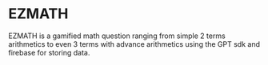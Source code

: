 # EZMATH
EZMATH is a gamified math question ranging from simple 2 terms arithmetics to even 3 terms with advance arithmetics using the GPT sdk and firebase for storing data.
